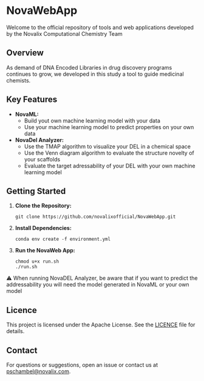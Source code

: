 # NovaWebApp
Welcome to the official repository of tools and web applications developed by the Novalix Computational Chemistry Team

## Overview
As demand of DNA Encoded Libraries in drug discovery programs continues to grow, we developed in this study a tool to guide medicinal chemists.


## Key Features
- **NovaML:**
	- Build yout own machine learning model with your data
	- Use your machine learning model to predict properties on your own data
- **NovaDel Analyzer:**
	- Use the TMAP algorithm to visualize your DEL in a chemical space
	- Use the Venn diagram algorithm to evaluate the structure novelty of your scaffolds
	- Evaluate the target adressability of your DEL with your own machine learning model

## Getting Started
1. **Clone the Repository:**
	```
	git clone https://github.com/novalixofficial/NovaWebApp.git
	```
3. **Install Dependencies:**
	```
	conda env create -f environment.yml
	```
4. **Run the NovaWeb App:**
	```
 	chmod u+x run.sh
	./run.sh
	```
⚠️ When running NovaDEL Analyzer, be aware that if you want to predict the addressability you will need the model generated in NovaML or your own model

## Licence
This project is licensed under the Apache License. See the [LICENCE](LICENSE) file for details.

## Contact
For questions or suggestions, open an issue or contact us at [pschambel@novalix.com](mailto:pschambel@novalix.com).
